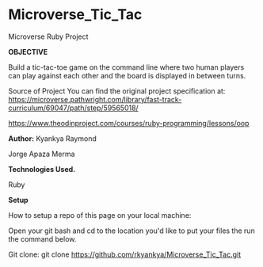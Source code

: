 # Microverse_Tic_Tac

Microverse Ruby Project

**OBJECTIVE**

Build a tic-tac-toe game on the command line where two human players can play against each other and the board is displayed in between turns.

Source of Project
You can find the original project specification at: <https://microverse.pathwright.com/library/fast-track-curriculum/69047/path/step/59565018/>

<https://www.theodinproject.com/courses/ruby-programming/lessons/oop>

**Author:**
Kyankya Raymond

Jorge Apaza Merma

**Technologies Used.**

Ruby

**Setup**

How to setup a repo of this page on your local machine:

Open your git bash and cd to the location you'd like to put your files the run the command below.

Git clone: git clone <https://github.com/rkyankya/Microverse_Tic_Tac.git>
